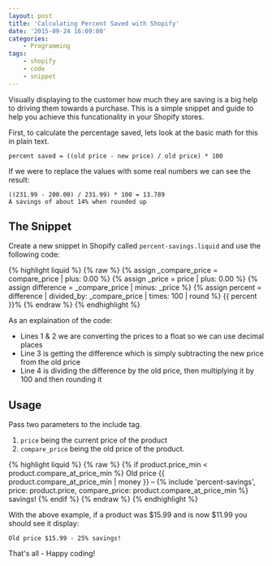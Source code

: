 ```yaml
---
layout: post
title: 'Calculating Percent Saved with Shopify'
date: '2015-09-24 16:09:00'
categories:
    - Programming
tags:
    - shopify
    - code
    - snippet
---
```


Visually displaying to the customer how much they are saving is a big help to driving them towards a purchase. This is a simple snippet and guide to help you achieve this funcationality in your Shopify stores.

First, to calculate the percentage saved, lets look at the basic math for this in plain text.

    percent saved = ((old price - new price) / old price) * 100

If we were to replace the values with some real numbers we can see the result:

    ((231.99 - 200.00) / 231.99) * 100 = 13.789
    A savings of about 14% when rounded up

## The Snippet

Create a new snippet in Shopify called `percent-savings.liquid` and use the following code:

{% highlight liquid %}
{% raw %}
{% assign _compare_price  = compare_price | plus: 0.00 %}
{% assign _price          = price | plus: 0.00 %}
{% assign difference      = _compare_price | minus: _price %}
{% assign percent         = difference | divided_by: _compare_price | times: 100 | round %}
{{ percent }}%
{% endraw %}
{% endhighlight %}

As an explaination of the code:

- Lines 1 & 2 we are converting the prices to a float so we can use decimal places
- Line 3 is getting the difference which is simply subtracting the new price from the old price
- Line 4 is dividing the difference by the old price, then multiplying it by 100 and then rounding it

## Usage

Pass two parameters to the include tag.

1. `price` being the current price of the product
2. `compare_price` being the old price of the product.

{% highlight liquid %}
{% raw %}
{% if product.price_min < product.compare_at_price_min %}
  Old price {{ product.compare_at_price_min | money }} &ndash; {% include 'percent-savings', price: product.price, compare_price: product.compare_at_price_min %} savings!
{% endif %}
{% endraw %}
{% endhighlight %}

With the above example, if a product was $15.99 and is now $11.99 you should see it display:

    Old price $15.99 - 25% savings!

That's all - Happy coding!